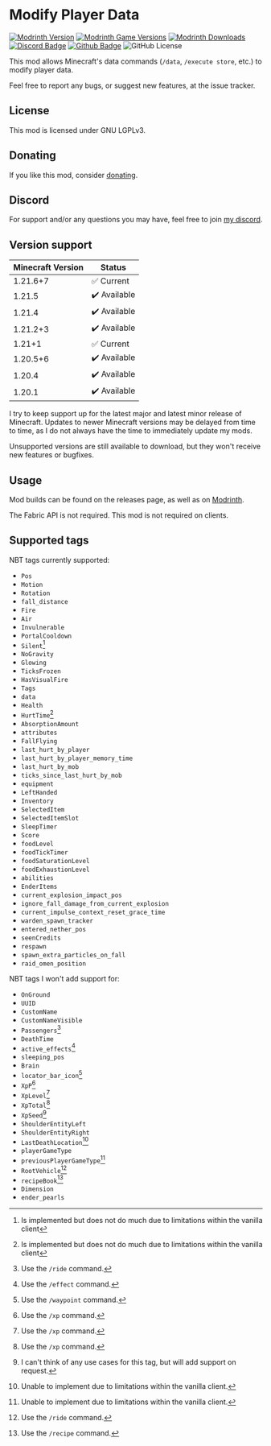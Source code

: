 # Modify Player Data

[![Modrinth Version](https://img.shields.io/modrinth/v/e706DYY5?logo=modrinth&color=008800)](https://modrinth.com/mod/modify-player-data)
[![Modrinth Game Versions](https://img.shields.io/modrinth/game-versions/e706DYY5?logo=modrinth&color=008800)](https://modrinth.com/mod/modify-player-data)
[![Modrinth Downloads](https://img.shields.io/modrinth/dt/e706DYY5?logo=modrinth&color=008800)](https://modrinth.com/mod/modify-player-data)
[![Discord Badge](https://img.shields.io/badge/chat-discord-%235865f2)](https://discord.gg/CNNkyWRkqm)
[![Github Badge](https://img.shields.io/badge/github-modifyplayerdata-white?logo=github)](https://github.com/eclipseisoffline/modifyplayerdata)
![GitHub License](https://img.shields.io/github/license/eclipseisoffline/modifyplayerdata)

This mod allows Minecraft's data commands (`/data`, `/execute store`, etc.) to modify player data.

Feel free to report any bugs, or suggest new features, at the issue tracker.

## License

This mod is licensed under GNU LGPLv3.

## Donating

If you like this mod, consider [donating](https://buymeacoffee.com/eclipseisoffline).

## Discord

For support and/or any questions you may have, feel free to join [my discord](https://discord.gg/CNNkyWRkqm).

## Version support

| Minecraft Version | Status       |
|-------------------|--------------|
| 1.21.6+7          | ✅ Current    |
| 1.21.5            | ✔️ Available |
| 1.21.4            | ✔️ Available |
| 1.21.2+3          | ✔️ Available |
| 1.21+1            | ✅ Current    |
| 1.20.5+6          | ✔️ Available |
| 1.20.4            | ✔️ Available |
| 1.20.1            | ✔️ Available |

I try to keep support up for the latest major and latest minor release of Minecraft. Updates to newer Minecraft
versions may be delayed from time to time, as I do not always have the time to immediately update my mods.

Unsupported versions are still available to download, but they won't receive new features or bugfixes.

## Usage

Mod builds can be found on the releases page, as well as on [Modrinth](https://modrinth.com/mod/modify-player-data).

The Fabric API is not required. This mod is not required on clients.

## Supported tags

NBT tags currently supported:

- `Pos`
- `Motion`
- `Rotation`
- `fall_distance`
- `Fire`
- `Air`
- `Invulnerable`
- `PortalCooldown`
- `Silent`[^1]
- `NoGravity`
- `Glowing`
- `TicksFrozen`
- `HasVisualFire`
- `Tags`
- `data`
- `Health`
- `HurtTime`[^1]
- `AbsorptionAmount`
- `attributes`
- `FallFlying`
- `last_hurt_by_player`
- `last_hurt_by_player_memory_time`
- `last_hurt_by_mob`
- `ticks_since_last_hurt_by_mob`
- `equipment`
- `LeftHanded`
- `Inventory`
- `SelectedItem`
- `SelectedItemSlot`
- `SleepTimer`
- `Score`
- `foodLevel`
- `foodTickTimer`
- `foodSaturationLevel`
- `foodExhaustionLevel`
- `abilities`
- `EnderItems`
- `current_explosion_impact_pos`
- `ignore_fall_damage_from_current_explosion`
- `current_impulse_context_reset_grace_time`
- `warden_spawn_tracker`
- `entered_nether_pos`
- `seenCredits`
- `respawn`
- `spawn_extra_particles_on_fall`
- `raid_omen_position`

NBT tags I won't add support for:

- `OnGround`
- `UUID`
- `CustomName`
- `CustomNameVisible`
- `Passengers`[^2]
- `DeathTime`
- `active_effects`[^3]
- `sleeping_pos`
- `Brain`
- `locator_bar_icon`[^4]
- `XpP`[^5]
- `XpLevel`[^5]
- `XpTotal`[^5]
- `XpSeed`[^6]
- `ShoulderEntityLeft`
- `ShoulderEntityRight`
- `LastDeathLocation`[^7]
- `playerGameType`
- `previousPlayerGameType`[^7]
- `RootVehicle`[^2]
- `recipeBook`[^8]
- `Dimension`
- `ender_pearls`

[^1]: Is implemented but does not do much due to limitations within the vanilla client
[^2]: Use the `/ride` command.
[^3]: Use the `/effect` command.
[^4]: Use the `/waypoint` command.
[^5]: Use the `/xp` command.
[^6]: I can't think of any use cases for this tag, but will add support on request.
[^7]: Unable to implement due to limitations within the vanilla client.
[^8]: Use the `/recipe` command.
